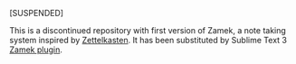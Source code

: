 [SUSPENDED]

This is a discontinued repository with first version of Zamek, a note taking 
system inspired by [Zettelkasten](https://en.wikipedia.org/wiki/Zettelkasten).
It has been substituted by Sublime Text 3 [Zamek plugin](https://github.com/drabard/zamek-sublime).
